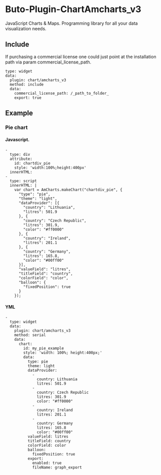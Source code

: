 # Buto-Plugin-ChartAmcharts_v3

JavaScript Charts & Maps. Programming library for all your data visualization needs.

## Include

If purchasing a commercial license one could just point at the installation path via param commercial_license_path.

```
type: widget
data:
  plugin: chart/amcharts_v3
  method: include
  data:
    commercial_license_path: /_path_to_folder_
    export: true
```

## Example

### Pie chart

#### Javascript.

```
-
  type: div
  attribute:
    id: chartdiv_pie
    style: 'width:100%;height:400px'
  innerHTML:
-
  type: script
  innerHTML: |
    var chart = AmCharts.makeChart("chartdiv_pie", {
      "type": "pie",
      "theme": "light",
      "dataProvider": [{
        "country": "Lithuania",
        "litres": 501.9
      }, {
        "country": "Czech Republic",
        "litres": 301.9,
        "color": "#ff0000"
      }, {
        "country": "Ireland",
        "litres": 201.1
      }, {
        "country": "Germany",
        "litres": 165.8,
        "color": "#00ff00"
      }],
      "valueField": "litres",
      "titleField": "country",
      "colorField": "color",
      "balloon": {
        "fixedPosition": true
      }
    });                  
```

#### YML

```
-
  type: widget
  data:
    plugin: chart/amcharts_v3
    method: serial
    data:
      chart:
        id: my_pie_example
        style: 'width: 100%; height:400px;'
        data:
          type: pie
          theme: light
          dataProvider:
            - 
              country: Lithuania
              litres: 501.9
            - 
              country: Czech Republic
              litres: 301.9
              color: "#ff0000"
            - 
              country: Ireland
              litres: 201.1
            - 
              country: Germany
              litres: 165.8
              color: "#00ff00"
          valueField: litres
          titleField: country
          colorField: color
          balloon:
            fixedPosition: true
          export:
            enabled: true
            fileName: graph_export
```
